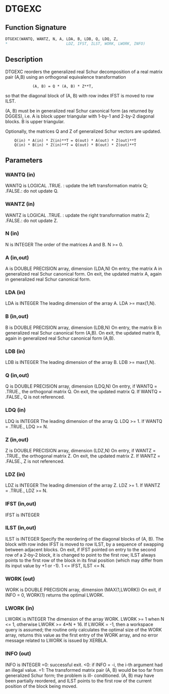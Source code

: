 # DTGEXC

## Function Signature

```fortran
DTGEXC(WANTQ, WANTZ, N, A, LDA, B, LDB, Q, LDQ, Z,
*                          LDZ, IFST, ILST, WORK, LWORK, INFO)
```

## Description


 DTGEXC reorders the generalized real Schur decomposition of a real
 matrix pair (A,B) using an orthogonal equivalence transformation

                (A, B) = Q * (A, B) * Z**T,

 so that the diagonal block of (A, B) with row index IFST is moved
 to row ILST.

 (A, B) must be in generalized real Schur canonical form (as returned
 by DGGES), i.e. A is block upper triangular with 1-by-1 and 2-by-2
 diagonal blocks. B is upper triangular.

 Optionally, the matrices Q and Z of generalized Schur vectors are
 updated.

        Q(in) * A(in) * Z(in)**T = Q(out) * A(out) * Z(out)**T
        Q(in) * B(in) * Z(in)**T = Q(out) * B(out) * Z(out)**T


## Parameters

### WANTQ (in)

WANTQ is LOGICAL .TRUE. : update the left transformation matrix Q; .FALSE.: do not update Q.

### WANTZ (in)

WANTZ is LOGICAL .TRUE. : update the right transformation matrix Z; .FALSE.: do not update Z.

### N (in)

N is INTEGER The order of the matrices A and B. N >= 0.

### A (in,out)

A is DOUBLE PRECISION array, dimension (LDA,N) On entry, the matrix A in generalized real Schur canonical form. On exit, the updated matrix A, again in generalized real Schur canonical form.

### LDA (in)

LDA is INTEGER The leading dimension of the array A. LDA >= max(1,N).

### B (in,out)

B is DOUBLE PRECISION array, dimension (LDB,N) On entry, the matrix B in generalized real Schur canonical form (A,B). On exit, the updated matrix B, again in generalized real Schur canonical form (A,B).

### LDB (in)

LDB is INTEGER The leading dimension of the array B. LDB >= max(1,N).

### Q (in,out)

Q is DOUBLE PRECISION array, dimension (LDQ,N) On entry, if WANTQ = .TRUE., the orthogonal matrix Q. On exit, the updated matrix Q. If WANTQ = .FALSE., Q is not referenced.

### LDQ (in)

LDQ is INTEGER The leading dimension of the array Q. LDQ >= 1. If WANTQ = .TRUE., LDQ >= N.

### Z (in,out)

Z is DOUBLE PRECISION array, dimension (LDZ,N) On entry, if WANTZ = .TRUE., the orthogonal matrix Z. On exit, the updated matrix Z. If WANTZ = .FALSE., Z is not referenced.

### LDZ (in)

LDZ is INTEGER The leading dimension of the array Z. LDZ >= 1. If WANTZ = .TRUE., LDZ >= N.

### IFST (in,out)

IFST is INTEGER

### ILST (in,out)

ILST is INTEGER Specify the reordering of the diagonal blocks of (A, B). The block with row index IFST is moved to row ILST, by a sequence of swapping between adjacent blocks. On exit, if IFST pointed on entry to the second row of a 2-by-2 block, it is changed to point to the first row; ILST always points to the first row of the block in its final position (which may differ from its input value by +1 or -1). 1 <= IFST, ILST <= N.

### WORK (out)

WORK is DOUBLE PRECISION array, dimension (MAX(1,LWORK)) On exit, if INFO = 0, WORK(1) returns the optimal LWORK.

### LWORK (in)

LWORK is INTEGER The dimension of the array WORK. LWORK >= 1 when N <= 1, otherwise LWORK >= 4*N + 16. If LWORK = -1, then a workspace query is assumed; the routine only calculates the optimal size of the WORK array, returns this value as the first entry of the WORK array, and no error message related to LWORK is issued by XERBLA.

### INFO (out)

INFO is INTEGER =0: successful exit. <0: if INFO = -i, the i-th argument had an illegal value. =1: The transformed matrix pair (A, B) would be too far from generalized Schur form; the problem is ill- conditioned. (A, B) may have been partially reordered, and ILST points to the first row of the current position of the block being moved.

